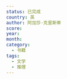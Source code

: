 ```yaml
---
status: 已完成
country: 英
author: 阿加莎·克里斯蒂
score:
year:
month:
category:
  - 书籍
tags:
  - 文学
  - 推理
---
```

